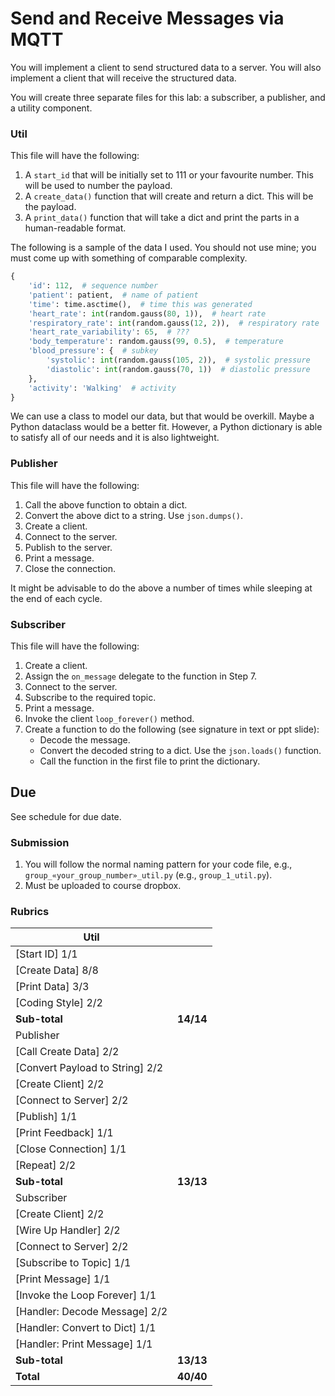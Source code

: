 # Send and Receive Messages via MQTT

You will implement a client to send structured data to a server. You will also implement a client that will receive the structured data.

You will create three separate files for this lab: a subscriber, a publisher, and a utility component.

### Util

This file will have the following:

1. A `start_id` that will be initially set to 111 or your favourite number. This will be used to number the payload.
2. A `create_data()` function that will create and return a dict. This will be the payload.
3. A `print_data()` function that will take a dict and print the parts in a human-readable format.

The following is a sample of the data I used. You should not use mine; you must come up with something of comparable complexity.

```python
{
    'id': 112,  # sequence number
    'patient': patient,  # name of patient
    'time': time.asctime(),  # time this was generated
    'heart_rate': int(random.gauss(80, 1)),  # heart rate
    'respiratory_rate': int(random.gauss(12, 2)),  # respiratory rate
    'heart_rate_variability': 65,  # ???
    'body_temperature': random.gauss(99, 0.5),  # temperature
    'blood_pressure': {  # subkey
        'systolic': int(random.gauss(105, 2)),  # systolic pressure
        'diastolic': int(random.gauss(70, 1))  # diastolic pressure
    },
    'activity': 'Walking'  # activity
}
```

We can use a class to model our data, but that would be overkill. Maybe a Python dataclass would be a better fit. However, a Python dictionary is able to satisfy all of our needs and it is also lightweight.

### Publisher

This file will have the following:

1. Call the above function to obtain a dict.
2. Convert the above dict to a string. Use `json.dumps()`.
3. Create a client.
4. Connect to the server.
5. Publish to the server.
6. Print a message.
7. Close the connection.

It might be advisable to do the above a number of times while sleeping at the end of each cycle.

### Subscriber

This file will have the following:

1. Create a client.
2. Assign the `on_message` delegate to the function in Step 7.
3. Connect to the server.
4. Subscribe to the required topic.
5. Print a message.
6. Invoke the client `loop_forever()` method.
7. Create a function to do the following (see signature in text or ppt slide):
    - Decode the message.
    - Convert the decoded string to a dict. Use the `json.loads()` function.
    - Call the function in the first file to print the dictionary.

## Due

See schedule for due date.

### Submission

1. You will follow the normal naming pattern for your code file, e.g., `group_«your_group_number»_util.py` (e.g., `group_1_util.py`).
2. Must be uploaded to course dropbox.

### Rubrics

| Util                              |          |
|-----------------------------------|----------|
| \[Start ID\] 1/1                  |          |
| \[Create Data\] 8/8               |          |
| \[Print Data\] 3/3                |          |
| \[Coding Style\] 2/2              |          |
| **Sub-total**                     | **14/14**|
| Publisher                         |          |
| \[Call Create Data\] 2/2          |          |
| \[Convert Payload to String\] 2/2 |          |
| \[Create Client\] 2/2             |          |
| \[Connect to Server\] 2/2         |          |
| \[Publish\] 1/1                   |          |
| \[Print Feedback\] 1/1            |          |
| \[Close Connection\] 1/1          |          |
| \[Repeat\] 2/2                    |          |
| **Sub-total**                     | **13/13**|
| Subscriber                        |          |
| \[Create Client\] 2/2             |          |
| \[Wire Up Handler\] 2/2           |          |
| \[Connect to Server\] 2/2         |          |
| \[Subscribe to Topic\] 1/1        |          |
| \[Print Message\] 1/1             |          |
| \[Invoke the Loop Forever\] 1/1   |          |
| \[Handler: Decode Message\] 2/2   |          |
| \[Handler: Convert to Dict\] 1/1  |          |
| \[Handler: Print Message\] 1/1    |          |
| **Sub-total**                     | **13/13**|
| **Total**                         | **40/40**|
